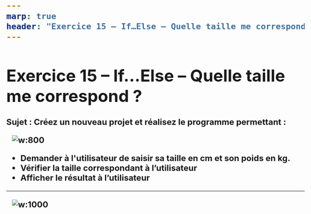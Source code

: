 ```yaml
---
marp: true
header: "Exercice 15 – If…Else – Quelle taille me correspond ?"
---
```

<style scoped>
:not(h1){
    font-size : 22px;
    font-weight : bold;
}
</style>

# Exercice 15 – If…Else – Quelle taille me correspond ?


Sujet : Créez un nouveau projet et réalisez le programme permettant :

![w:800](../../assets/Exo15Sujet.png)

- Demander à l'utilisateur de saisir sa taille en cm et son poids en kg.
- Vérifier la taille correspondant à l’utilisateur
- Afficher le résultat à l’utilisateur
---
<style scoped>
img {
    margin-left : 15px;
}
</style>

![w:1000](../../assets/Exo15.png)